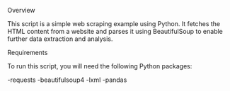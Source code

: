 
Overview

This script is a simple web scraping example using Python. It fetches the HTML content from a website and parses it using BeautifulSoup to enable further data extraction and analysis.

Requirements

To run this script, you will need the following Python packages:

-requests
-beautifulsoup4
-lxml
-pandas
